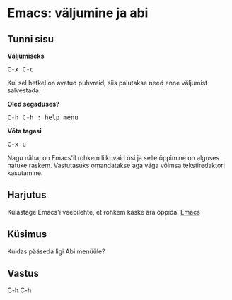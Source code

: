 # Emacs: väljumine ja abi

## Tunni sisu

<b>Väljumiseks</b>

<pre>C-x C-c</pre>

Kui sel hetkel on avatud puhvreid, siis palutakse need enne väljumist salvestada.

<b>Oled segaduses?</b>

<pre>C-h C-h : help menu</pre>

<b>Võta tagasi</b>

<pre>C-x u</pre>

Nagu näha, on Emacs'il rohkem liikuvaid osi ja selle õppimine on alguses natuke raskem. Vastutasuks omandatakse aga väga võimsa tekstiredaktori kasutamine.

## Harjutus

Külastage Emacs'i veebilehte, et rohkem käske ära õppida. <a href="https://www.gnu.org/software/emacs/">Emacs</a>

## Küsimus

Kuidas pääseda ligi Abi menüüle?

## Vastus

C-h C-h
